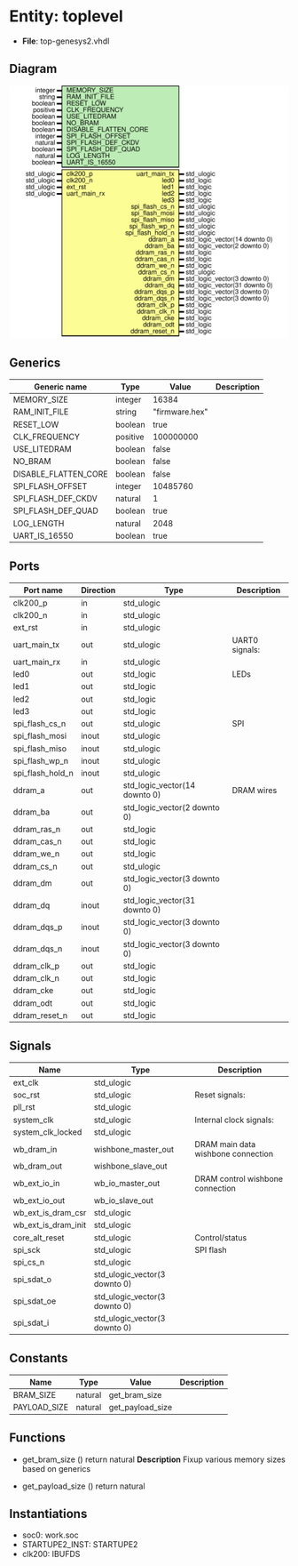 # Entity: toplevel

- **File**: top-genesys2.vhdl
## Diagram

![Diagram](top-genesys2.svg "Diagram")
## Generics

| Generic name         | Type     | Value          | Description |
| -------------------- | -------- | -------------- | ----------- |
| MEMORY_SIZE          | integer  | 16384          |             |
| RAM_INIT_FILE        | string   | "firmware.hex" |             |
| RESET_LOW            | boolean  | true           |             |
| CLK_FREQUENCY        | positive | 100000000      |             |
| USE_LITEDRAM         | boolean  | false          |             |
| NO_BRAM              | boolean  | false          |             |
| DISABLE_FLATTEN_CORE | boolean  | false          |             |
| SPI_FLASH_OFFSET     | integer  | 10485760       |             |
| SPI_FLASH_DEF_CKDV   | natural  | 1              |             |
| SPI_FLASH_DEF_QUAD   | boolean  | true           |             |
| LOG_LENGTH           | natural  | 2048           |             |
| UART_IS_16550        | boolean  | true           |             |
## Ports

| Port name        | Direction | Type                          | Description    |
| ---------------- | --------- | ----------------------------- | -------------- |
| clk200_p         | in        | std_ulogic                    |                |
| clk200_n         | in        | std_ulogic                    |                |
| ext_rst          | in        | std_ulogic                    |                |
| uart_main_tx     | out       | std_ulogic                    | UART0 signals: |
| uart_main_rx     | in        | std_ulogic                    |                |
| led0             | out       | std_logic                     | LEDs           |
| led1             | out       | std_logic                     |                |
| led2             | out       | std_logic                     |                |
| led3             | out       | std_logic                     |                |
| spi_flash_cs_n   | out       | std_ulogic                    | SPI            |
| spi_flash_mosi   | inout     | std_ulogic                    |                |
| spi_flash_miso   | inout     | std_ulogic                    |                |
| spi_flash_wp_n   | inout     | std_ulogic                    |                |
| spi_flash_hold_n | inout     | std_ulogic                    |                |
| ddram_a          | out       | std_logic_vector(14 downto 0) | DRAM wires     |
| ddram_ba         | out       | std_logic_vector(2 downto 0)  |                |
| ddram_ras_n      | out       | std_logic                     |                |
| ddram_cas_n      | out       | std_logic                     |                |
| ddram_we_n       | out       | std_logic                     |                |
| ddram_cs_n       | out       | std_ulogic                    |                |
| ddram_dm         | out       | std_logic_vector(3 downto 0)  |                |
| ddram_dq         | inout     | std_logic_vector(31 downto 0) |                |
| ddram_dqs_p      | inout     | std_logic_vector(3 downto 0)  |                |
| ddram_dqs_n      | inout     | std_logic_vector(3 downto 0)  |                |
| ddram_clk_p      | out       | std_logic                     |                |
| ddram_clk_n      | out       | std_logic                     |                |
| ddram_cke        | out       | std_logic                     |                |
| ddram_odt        | out       | std_logic                     |                |
| ddram_reset_n    | out       | std_logic                     |                |
## Signals

| Name                | Type                          | Description                          |
| ------------------- | ----------------------------- | ------------------------------------ |
| ext_clk             | std_ulogic                    |                                      |
| soc_rst             | std_ulogic                    |  Reset signals:                      |
| pll_rst             | std_ulogic                    |                                      |
| system_clk          | std_ulogic                    |  Internal clock signals:             |
| system_clk_locked   | std_ulogic                    |                                      |
| wb_dram_in          | wishbone_master_out           |  DRAM main data wishbone connection  |
| wb_dram_out         | wishbone_slave_out            |                                      |
| wb_ext_io_in        | wb_io_master_out              |  DRAM control wishbone connection    |
| wb_ext_io_out       | wb_io_slave_out               |                                      |
| wb_ext_is_dram_csr  | std_ulogic                    |                                      |
| wb_ext_is_dram_init | std_ulogic                    |                                      |
| core_alt_reset      | std_ulogic                    |  Control/status                      |
| spi_sck             | std_ulogic                    |  SPI flash                           |
| spi_cs_n            | std_ulogic                    |                                      |
| spi_sdat_o          | std_ulogic_vector(3 downto 0) |                                      |
| spi_sdat_oe         | std_ulogic_vector(3 downto 0) |                                      |
| spi_sdat_i          | std_ulogic_vector(3 downto 0) |                                      |
## Constants

| Name         | Type    | Value             | Description |
| ------------ | ------- | ----------------- | ----------- |
| BRAM_SIZE    | natural |  get_bram_size    |             |
| PAYLOAD_SIZE | natural |  get_payload_size |             |
## Functions
- get_bram_size <font id="function_arguments">()</font> <font id="function_return">return natural </font>
**Description**
 Fixup various memory sizes based on generics

- get_payload_size <font id="function_arguments">()</font> <font id="function_return">return natural </font>
## Instantiations

- soc0: work.soc
- STARTUPE2_INST: STARTUPE2
- clk200: IBUFDS
